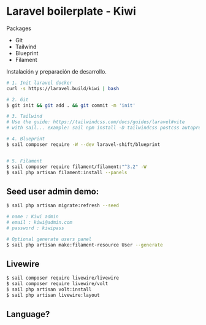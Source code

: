 # Laravel boilerplate - Kiwi

Packages

-   Git
-   Tailwind
-   Blueprint
-   Filament

Instalación y preparación de desarrollo.

```bash
# 1. Init laravel docker
curl -s https://laravel.build/kiwi | bash

# 2. Git
$ git init && git add . && git commit -m 'init'

# 3. Tailwind
# Use the guide: https://tailwindcss.com/docs/guides/laravel#vite
# with sail... example: sail npm install -D tailwindcss postcss autoprefixer

# 4. Blueprint
$ sail composer require -W --dev laravel-shift/blueprint


# 5. Filament
$ sail composer require filament/filament:"^3.2" -W
$ sail php artisan filament:install --panels

```

## Seed user admin demo:

```sh
$ sail php artisan migrate:refresh --seed

# name : Kiwi admin
# email : kiwi@admin.com
# password : kiwipass

# Optional generate users panel
$ sail php artisan make:filament-resource User --generate
```

## Livewire

```sh
$ sail composer require livewire/livewire
$ sail composer require livewire/volt
$ sail php artisan volt:install
$ sail php artisan livewire:layout
```

## Language?
